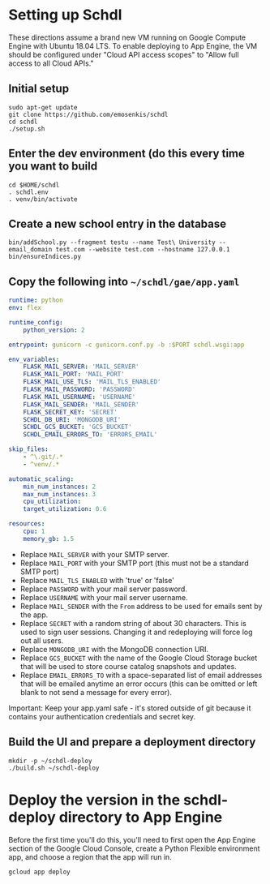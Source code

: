 # Setting up Schdl

These directions assume a brand new VM running on Google Compute Engine with
Ubuntu 18.04 LTS. To enable deploying to App Engine, the VM should be
configured under "Cloud API access scopes" to "Allow full access to all Cloud
APIs."

## Initial setup

```shell
sudo apt-get update
git clone https://github.com/emosenkis/schdl
cd schdl
./setup.sh
```

## Enter the dev environment (do this every time you want to build

```shell
cd $HOME/schdl
. schdl.env
. venv/bin/activate
```

## Create a new school entry in the database

```shell
bin/addSchool.py --fragment testu --name Test\ University --email_domain test.com --website test.com --hostname 127.0.0.1
bin/ensureIndices.py
```

## Copy the following into `~/schdl/gae/app.yaml`

```yaml
runtime: python
env: flex

runtime_config:
    python_version: 2

entrypoint: gunicorn -c gunicorn.conf.py -b :$PORT schdl.wsgi:app

env_variables:
    FLASK_MAIL_SERVER: 'MAIL_SERVER'
    FLASK_MAIL_PORT: 'MAIL_PORT'
    FLASK_MAIL_USE_TLS: 'MAIL_TLS_ENABLED'
    FLASK_MAIL_PASSWORD: 'PASSWORD'
    FLASK_MAIL_USERNAME: 'USERNAME'
    FLASK_MAIL_SENDER: 'MAIL_SENDER'
    FLASK_SECRET_KEY: 'SECRET'
    SCHDL_DB_URI: 'MONGODB_URI'
    SCHDL_GCS_BUCKET: 'GCS_BUCKET'
    SCHDL_EMAIL_ERRORS_TO: 'ERRORS_EMAIL'

skip_files:
    - ^\.git/.*
    - ^venv/.*

automatic_scaling:
    min_num_instances: 2
    max_num_instances: 3
    cpu_utilization:
    target_utilization: 0.6

resources:
    cpu: 1
    memory_gb: 1.5

```

- Replace `MAIL_SERVER` with your SMTP server.
- Replace `MAIL_PORT` with your SMTP port (this must not be a standard SMTP port)
- Replace `MAIL_TLS_ENABLED` with 'true' or 'false'
- Replace `PASSWORD` with your mail server password.
- Replace `USERNAME` with your mail server username.
- Replace `MAIL_SENDER` with the `From` address to be used for emails sent by the app.
- Replace `SECRET` with a random string of about 30 characters. This is used to
  sign user sessions. Changing it and redeploying will force log out all users.
- Replace `MONGODB_URI` with the MongoDB connection URI.
- Replace `GCS_BUCKET` with the name of the Google Cloud Storage bucket that
  will be used to store course catalog snapshots and updates.
- Replace `EMAIL_ERRORS_TO` with a space-separated list of email addresses that
  will be emailed anytime an error occurs (this can be omitted or left blank to
  not send a message for every error).

Important: Keep your app.yaml safe - it's stored outside of git because it
contains your authentication credentials and secret key.

## Build the UI and prepare a deployment directory

```shell
mkdir -p ~/schdl-deploy
./build.sh ~/schdl-deploy
```

# Deploy the version in the schdl-deploy directory to App Engine

Before the first time you'll do this, you'll need to first open the App Engine
section of the Google Cloud Console, create a Python Flexible environment app,
and choose a region that the app will run in.

```shell
gcloud app deploy
```
